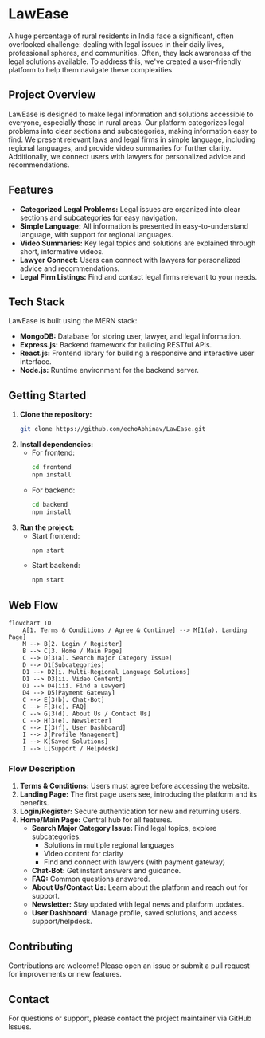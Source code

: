 # LawEase

A huge percentage of rural residents in India face a significant, often overlooked challenge: dealing with legal issues in their daily lives, professional spheres, and communities. Often, they lack awareness of the legal solutions available. To address this, we've created a user-friendly platform to help them navigate these complexities.

## Project Overview
LawEase is designed to make legal information and solutions accessible to everyone, especially those in rural areas. Our platform categorizes legal problems into clear sections and subcategories, making information easy to find. We present relevant laws and legal firms in simple language, including regional languages, and provide video summaries for further clarity. Additionally, we connect users with lawyers for personalized advice and recommendations.

## Features
- **Categorized Legal Problems:** Legal issues are organized into clear sections and subcategories for easy navigation.
- **Simple Language:** All information is presented in easy-to-understand language, with support for regional languages.
- **Video Summaries:** Key legal topics and solutions are explained through short, informative videos.
- **Lawyer Connect:** Users can connect with lawyers for personalized advice and recommendations.
- **Legal Firm Listings:** Find and contact legal firms relevant to your needs.

## Tech Stack
LawEase is built using the MERN stack:
- **MongoDB:** Database for storing user, lawyer, and legal information.
- **Express.js:** Backend framework for building RESTful APIs.
- **React.js:** Frontend library for building a responsive and interactive user interface.
- **Node.js:** Runtime environment for the backend server.

## Getting Started
1. **Clone the repository:**
   ```bash
   git clone https://github.com/echoAbhinav/LawEase.git
   ```
2. **Install dependencies:**
   - For frontend:
     ```bash
     cd frontend
     npm install
     ```
   - For backend:
     ```bash
     cd backend
     npm install
     ```
3. **Run the project:**
   - Start frontend:
     ```bash
     npm start
     ```
   - Start backend:
     ```bash
     npm start
     ```

## Web Flow

```mermaid
flowchart TD
    A[1. Terms & Conditions / Agree & Continue] --> M[1(a). Landing Page]
    M --> B[2. Login / Register]
    B --> C[3. Home / Main Page]
    C --> D[3(a). Search Major Category Issue]
    D --> D1[Subcategories]
    D1 --> D2[i. Multi-Regional Language Solutions]
    D1 --> D3[ii. Video Content]
    D1 --> D4[iii. Find a Lawyer]
    D4 --> D5[Payment Gateway]
    C --> E[3(b). Chat-Bot]
    C --> F[3(c). FAQ]
    C --> G[3(d). About Us / Contact Us]
    C --> H[3(e). Newsletter]
    C --> I[3(f). User Dashboard]
    I --> J[Profile Management]
    I --> K[Saved Solutions]
    I --> L[Support / Helpdesk]
```

### Flow Description
1. **Terms & Conditions:** Users must agree before accessing the website.
2. **Landing Page:** The first page users see, introducing the platform and its benefits.
3. **Login/Register:** Secure authentication for new and returning users.
4. **Home/Main Page:** Central hub for all features.
   - **Search Major Category Issue:** Find legal topics, explore subcategories.
     - Solutions in multiple regional languages
     - Video content for clarity
     - Find and connect with lawyers (with payment gateway)
   - **Chat-Bot:** Get instant answers and guidance.
   - **FAQ:** Common questions answered.
   - **About Us/Contact Us:** Learn about the platform and reach out for support.
   - **Newsletter:** Stay updated with legal news and platform updates.
   - **User Dashboard:** Manage profile, saved solutions, and access support/helpdesk.

## Contributing
Contributions are welcome! Please open an issue or submit a pull request for improvements or new features.

## Contact
For questions or support, please contact the project maintainer via GitHub Issues.
